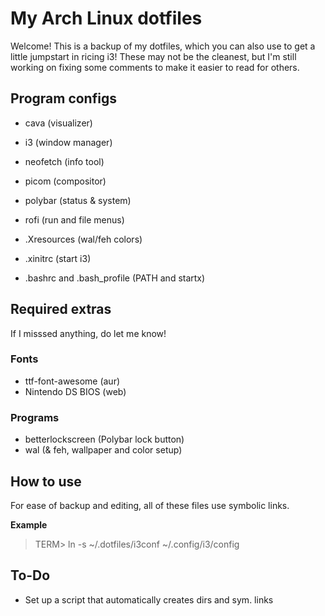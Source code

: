 # My Arch Linux dotfiles
Welcome! This is a backup of my dotfiles, which you can also use to get a little jumpstart in ricing i3!
These may not be the cleanest, but I'm still working on fixing some comments to make it easier to read for others.

## Program configs
- cava (visualizer)
- i3 (window manager)
- neofetch (info tool)
- picom (compositor)
- polybar (status & system)
- rofi (run and file menus)

- .Xresources (wal/feh colors)
- .xinitrc (start i3)
- .bashrc and .bash_profile (PATH and startx)

## Required extras
If I misssed anything, do let me know!

### Fonts
- ttf-font-awesome (aur)
- Nintendo DS BIOS (web)

### Programs
- betterlockscreen (Polybar lock button)
- wal (& feh, wallpaper and color setup)

## How to use
For ease of backup and editing, all of these files use symbolic links.

**Example**
> TERM> ln -s ~/.dotfiles/i3conf ~/.config/i3/config

## To-Do
- Set up a script that automatically creates dirs and sym. links
